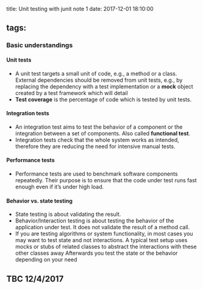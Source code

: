 title: Unit testing with junit note 1
date: 2017-12-01 18:10:00
<!-- categories: hexo #unit test -->
tags:
---
### Basic understandings
#### Unit tests
- A unit test targets a small unit of code, e.g., a method or a class. External dependencies should be removed from unit tests, e.g., by replacing the dependency with a test implementation or a **mock** object created by a test framework which will detail
- **Test coverage** is the percentage of code which is tested by unit tests.<br>
#### Integration tests
-  An integration test aims to test the behavior of a component or the integration between a set of components. Also called **functional test**.
- Integration tests check that the whole system works as intended, therefore they are reducing the need for intensive manual tests.<br>
#### Performance tests
- Performance tests are used to benchmark software components repeatedly. Their purpose is to ensure that the code under test runs fast enough even if it’s under high load.<br>
#### Behavior vs. state testing
- State testing is about validating the result. 
- Behavior/Interaction testing is about testing the behavior of the application under test. It does not validate the result of a method call.
- If you are testing algorithms or system functionality, in most cases you may want to test state and not interactions. A typical test setup uses mocks or stubs of related classes to abstract the interactions with these other classes away Afterwards you test the state or the behavior depending on your need

## TBC 12/4/2017